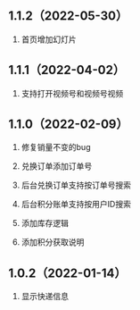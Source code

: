 ## 1.1.2（2022-05-30）
1. 首页增加幻灯片

## 1.1.1（2022-04-02）
1. 支持打开视频号和视频号视频

## 1.1.0（2022-02-09）
1. 修复销量不变的bug

2. 兑换订单添加订单号

3. 后台兑换订单支持按订单号搜索

4. 后台积分账单支持按用户ID搜索

5. 添加库存逻辑

6. 添加积分获取说明

## 1.0.2（2022-01-14）
1. 显示快递信息

